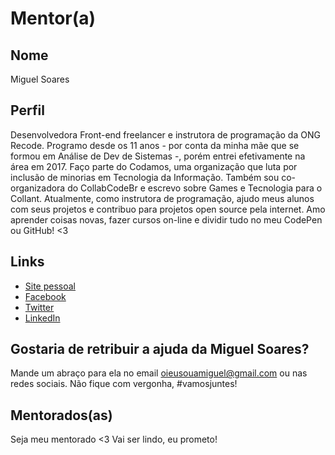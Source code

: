 # Mentor(a) 

## Nome 
Miguel Soares

## Perfil 
Desenvolvedora Front-end freelancer e instrutora de programação da ONG Recode. Programo desde os 11 anos - por conta da minha mãe que se formou em Análise de Dev de Sistemas -, porém entrei efetivamente na área em 2017. Faço parte do Codamos, uma organização que luta por inclusão de minorias em Tecnologia da Informação. Também sou co-organizadora do CollabCodeBr e escrevo sobre Games e Tecnologia para o Collant. Atualmente, como instrutora de programação, ajudo meus alunos com seus projetos e contribuo para projetos open source pela internet. Amo aprender coisas novas, fazer cursos on-line e dividir tudo no meu CodePen ou GitHub! <3

## Links 
* [Site pessoal](http://about.me/miguelsoares) 
* [Facebook](http://facebook.com/oieusouamiguel) 
* [Twitter](http://twitter.com/oieusouamiguell)
* [LinkedIn](http://linkedin.com/in/migueldenegocios)
 
## Gostaria de retribuir a ajuda da Miguel Soares? 
Mande um abraço para ela no email oieusouamiguel@gmail.com ou nas redes sociais. Não fique com vergonha, #vamosjuntes!

## Mentorados(as) 
Seja meu mentorado <3 Vai ser lindo, eu prometo! 